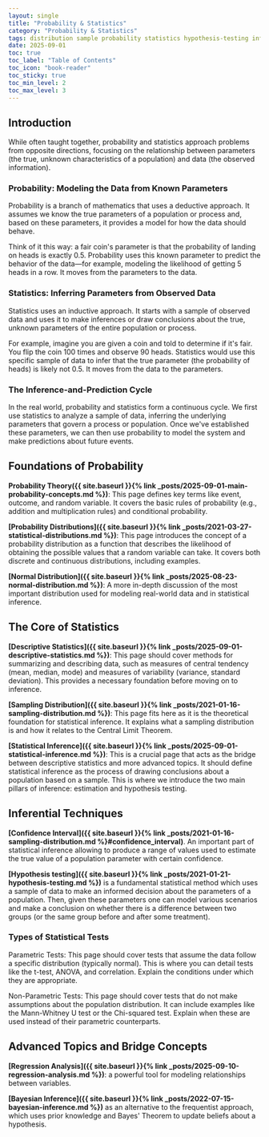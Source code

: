 ```yaml
---
layout: single
title: "Probability & Statistics"
category: "Probability & Statistics"
tags: distribution sample probability statistics hypothesis-testing inference
date: 2025-09-01
toc: true
toc_label: "Table of Contents"
toc_icon: "book-reader"
toc_sticky: true
toc_min_level: 2
toc_max_level: 3
---
```


## Introduction

While often taught together, probability and statistics approach problems from opposite directions, focusing on the relationship between parameters (the true, unknown characteristics of a population) and data (the observed information).

### Probability: Modeling the Data from Known Parameters

Probability is a branch of mathematics that uses a deductive approach. It assumes we know the true parameters of a population or process and, based on these parameters, it provides a model for how the data should behave.

Think of it this way: a fair coin's parameter is that the probability of landing on heads is exactly 0.5. Probability uses this known parameter to predict the behavior of the data—for example, modeling the likelihood of getting 5 heads in a row. It moves from the parameters to the data.

### Statistics: Inferring Parameters from Observed Data

Statistics uses an inductive approach. It starts with a sample of observed data and uses it to make inferences or draw conclusions about the true, unknown parameters of the entire population or process.

For example, imagine you are given a coin and told to determine if it's fair. You flip the coin 100 times and observe 90 heads. Statistics would use this specific sample of data to infer that the true parameter (the probability of heads) is likely not 0.5. It moves from the data to the parameters.

### The Inference-and-Prediction Cycle

In the real world, probability and statistics form a continuous cycle. We first use statistics to analyze a sample of data, inferring the underlying parameters that govern a process or population. Once we've established these parameters, we can then use probability to model the system and make predictions about future events.

## Foundations of Probability

**Probability Theory({{ site.baseurl }}{% link _posts/2025-09-01-main-probability-concepts.md %})**: This page defines key terms like event, outcome, and random variable. It covers the basic rules of probability (e.g., addition and multiplication rules) and conditional probability.

**[Probability Distributions]({{ site.baseurl }}{% link _posts/2021-03-27-statistical-distributions.md %})**: This page introduces the concept of a probability distribution as a function that describes the likelihood of obtaining the possible values that a random variable can take. It covers both discrete and continuous distributions, including examples.

**[Normal Distribution]({{ site.baseurl }}{% link _posts/2025-08-23-normal-distribution.md %})**: A more in-depth discussion of the most important distribution used for modeling real-world data and in statistical inference.

## The Core of Statistics

**[Descriptive Statistics]({{ site.baseurl }}{% link _posts/2025-09-01-descriptive-statistics.md %})**: This page should cover methods for summarizing and describing data, such as measures of central tendency (mean, median, mode) and measures of variability (variance, standard deviation). This provides a necessary foundation before moving on to inference.

**[Sampling Distribution]({{ site.baseurl }}{% link _posts/2021-01-16-sampling-distribution.md %})**: This page fits here as it is the theoretical foundation for statistical inference. It explains what a sampling distribution is and how it relates to the Central Limit Theorem.

**[Statistical Inference]({{ site.baseurl }}{% link _posts/2025-09-01-statistical-inference.md %})**: This is a crucial page that acts as the bridge between descriptive statistics and more advanced topics. It should define statistical inference as the process of drawing conclusions about a population based on a sample. This is where we introduce the two main pillars of inference: estimation and hypothesis testing.

## Inferential Techniques

**[Confidence Interval]({{ site.baseurl }}{% link _posts/2021-01-16-sampling-distribution.md %}#confidence_interval)**. An important part of statistical inference allowing to produce a range of values used to estimate the true value of a population parameter with certain confidence.

**[Hypothesis testing]({{ site.baseurl }}{% link _posts/2021-01-21-hypothesis-testing.md %})** is a fundamental statistical method which uses a sample of data to make an informed decision about the parameters of a population. Then, given these parameters one can model various scenarios and make a conclusion on whether there is a difference between two groups (or the same group before and after some treatment). 

### Types of Statistical Tests

Parametric Tests: This page should cover tests that assume the data follow a specific distribution (typically normal). This is where you can detail tests like the t-test, ANOVA, and correlation. Explain the conditions under which they are appropriate.

Non-Parametric Tests: This page should cover tests that do not make assumptions about the population distribution. It can include examples like the Mann-Whitney U test or the Chi-squared test. Explain when these are used instead of their parametric counterparts.

## Advanced Topics and Bridge Concepts

**[Regression Analysis]({{ site.baseurl }}{% link _posts/2025-09-10-regression-analysis.md %})**: a powerful tool for modeling relationships between variables.

**[Bayesian Inference]({{ site.baseurl }}{% link _posts/2022-07-15-bayesian-inference.md %})** as an alternative to the frequentist approach, which uses prior knowledge and Bayes' Theorem to update beliefs about a hypothesis.